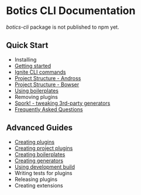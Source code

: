 # Botics CLI Documentation

*botics-cli* package is not published to npm yet.

## Quick Start

* Installing
* [Getting started](./quick-start/getting-started.md)
* [Ignite CLI commands](./quick-start/botics-commands.md)
* [Project Structure - Andross](./quick-start/project-structure-andross.md)
* [Project Structure - Bowser](./quick-start/project-structure-bowser.md)
* [Using boilerplates](./quick-start/using-boilerplates.md)
* Removing plugins
* [Spork! - tweaking 3rd-party generators](./quick-start/spork.md)
* [Frequently Asked Questions](./quick-start/frequently-asked-questions.md)

## Advanced Guides

* [Creating plugins](./advanced-guides/creating-plugins.md)
* [Creating project plugins](./advanced-guides/creating-project-plugins.md)
* [Creating boilerplates](./advanced-guides/creating-boilerplates.md)
* [Creating generators](./advanced-guides/creating-generators.md)
* [Using development build](./advanced-guides/using-development-build.md)
* Writing tests for plugins
* Releasing plugins
* Creating extensions

